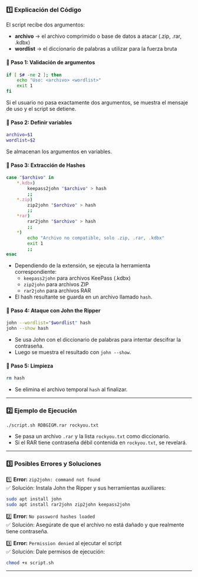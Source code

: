 ### 1️⃣ **Explicación del Código**

El script recibe dos argumentos:

- **archivo** → el archivo comprimido o base de datos a atacar (.zip, .rar, .kdbx)
- **wordlist** → el diccionario de palabras a utilizar para la fuerza bruta

#### 🔹 **Paso 1: Validación de argumentos**

```bash
if [ $# -ne 2 ]; then
    echo "Uso: <archivo> <wordlist>"
    exit 1
fi
```

Si el usuario no pasa exactamente dos argumentos, se muestra el mensaje de uso y el script se detiene.

#### 🔹 **Paso 2: Definir variables**

```bash
archivo=$1
wordlist=$2
```

Se almacenan los argumentos en variables.

#### 🔹 **Paso 3: Extracción de Hashes**

```bash
case "$archivo" in
    *.kdbx)
        keepass2john "$archivo" > hash
        ;;
    *.zip)
        zip2john "$archivo" > hash
        ;;
    *rar)
        rar2john "$archivo" > hash
        ;;
    *)
        echo "Archivo no compatible, solo .zip, .rar, .kdbx"
        exit 1
        ;;
esac
```

- Dependiendo de la extensión, se ejecuta la herramienta correspondiente:
    - `keepass2john` para archivos KeePass (.kdbx)
    - `zip2john` para archivos ZIP
    - `rar2john` para archivos RAR
- El hash resultante se guarda en un archivo llamado `hash`.

#### 🔹 **Paso 4: Ataque con John the Ripper**

```bash
john --wordlist="$wordlist" hash
john --show hash
```

- Se usa John con el diccionario de palabras para intentar descifrar la contraseña.
- Luego se muestra el resultado con `john --show`.

#### 🔹 **Paso 5: Limpieza**

```bash
rm hash
```

- Se elimina el archivo temporal `hash` al finalizar.

---

### 2️⃣ **Ejemplo de Ejecución**

```bash
./script.sh RDBGIGM.rar rockyou.txt
```

- Se pasa un archivo `.rar` y la lista `rockyou.txt` como diccionario.
- Si el RAR tiene contraseña débil contenida en `rockyou.txt`, se revelará.

---

### 3️⃣ **Posibles Errores y Soluciones**

1️⃣ **Error:** `zip2john: command not found`  
✅ Solución: Instala John the Ripper y sus herramientas auxiliares:

```bash
sudo apt install john
sudo apt install rar2john zip2john keepass2john
```

2️⃣ **Error:** `No password hashes loaded`  
✅ Solución: Asegúrate de que el archivo no está dañado y que realmente tiene contraseña.

3️⃣ **Error:** `Permission denied` al ejecutar el script  
✅ Solución: Dale permisos de ejecución:

```bash
chmod +x script.sh
```

---
